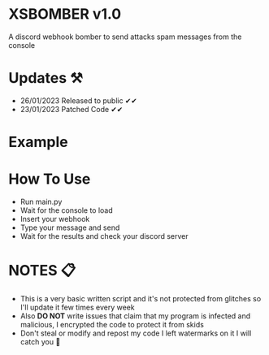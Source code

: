 # XSBOMBER v1.0

A discord webhook bomber to send attacks spam messages from the console

# Updates ⚒
- 26/01/2023 Released to public ✔✔
- 23/01/2023 Patched Code ✔✔

# Example



# How To Use 
- Run main.py
- Wait for the console to load
- Insert your webhook
- Type your message and send
- Wait for the results and check your discord server


# NOTES 📋
- This is a very basic written script and it's not protected from glitches so I'll update it few times every week
- Also **DO NOT** write issues that claim that my program is infected and malicious, I encrypted the code to protect it from skids
- Don't steal or modify and repost my code I left watermarks on it I will catch you 🎯 

